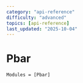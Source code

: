 ```yaml
---
category: "api-reference"
difficulty: "advanced"
topics: [api-reference]
last_updated: "2025-10-04"
---
```


# Pbar
```@autodocs
Modules = [Pbar]
```
